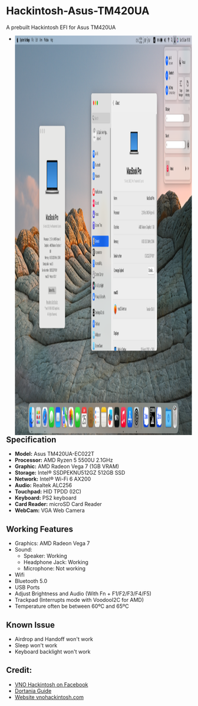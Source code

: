 # Hackintosh-Asus-TM420UA
A prebuilt Hackintosh EFI for Asus TM420UA

- <img align="left" width="1920" height="1080" src="https://github.com/nlqanh524/Hackintosh-Asus-TM420UA/blob/d12e338eeb14cc3df4ba21c293dae3dc62602621/Screenshot%202023-06-25%20at%2016.06.43.png">

## Specification
-  **Model:** Asus TM420UA-EC022T
-  **Processor:** AMD Ryzen 5 5500U 2.1GHz
-  **Graphic:** AMD Radeon Vega 7 (1GB VRAM)
-  **Storage:** Intel® SSDPEKNU512GZ 512GB SSD
-  **Network:** Intel® Wi-Fi 6 AX200
-  **Audio:** Realtek ALC256
-  **Touchpad:** HID TPDD (I2C)
-  **Keyboard:** PS2 keyboard
-  **Card Reader:** microSD Card Reader
-  **WebCam:** VGA Web Camera
  
## Working Features
-  Graphics: AMD Radeon Vega 7
-  Sound:
   + Speaker: Working
   + Headphone Jack: Working
   + Microphone: Not working
-  Wifi
-  Bluetooth 5.0
-  USB Ports
-  Adjust Brightness and Audio (With Fn + F1/F2/F3/F4/F5)
-  Trackpad (Interrupts mode with VoodooI2C for AMD)
-  Temperature often be between 60ºC and 65ºC

## Known Issue
-  Airdrop and Handoff won't work 
-  Sleep won't work 
-  Keyboard backlight won't work 
  
  
## Credit: 
-  [VNO Hackintosh on Facebook](https://www.facebook.com/groups/vnohackintosh/?epa=SEARCH_BOX)
-  [Dortania Guide](https://dortania.github.io/OpenCore-Install-Guide/)
-  [Website vnohackintosh.com](https://vnohackintosh.com)
  

